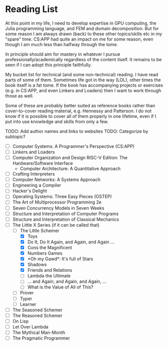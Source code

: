 # Reading List
At this point in my life, I need to develop expertise in GPU computing, the Julia programming language, and 
FEM and domain decomposition. But for some reason I am always drawn (back) to these other topics/skills etc in
my "spare" time.
CS:APP had quite an impact on me for some reason, even though I am much less than halfway through the tome.

In principle should aim for mastery in whatever I pursue professionally/academically regardless of the content
itself. It remains to be seen if I can adopt this principle faithfully.

My bucket list for technical (and some non-technical) reading. I have read parts of some of them.
Sometimes life got in the way (LOL), other times  the book itself is a fat tome.
If the book has accompanying projects or exercises (e.g. in
CS:APP, and even Linkers and Loaders) then I want to work through those as well.

Some of these are probably better suited as reference books rather than cover-to-cover
reading material, e.g. Hennessy and Patterson. I do not know if it is possible to cover
all of them properly in one lifetime, even if I put into use knowledge and skills from only
a few.

TODO: Add author names and links to websites
TODO: Categorize by subtopic?

- [ ] Computer Systems: A Programmer's Perspective (CS:APP)
- [ ] Linkers and Loaders
- [ ] Computer Organization and Design RISC-V Edition: The Hardware/Software Interface
  - Computer Architecture: A Quantitative Approach
- [ ] Crafting Interpreters
- [ ] Computer Networks: A Systems Approach
- [ ] Engineering a Compiler
- [ ] Hacker's Delight
- [ ] Operating Systems: Three Easy Pieces (OSTEP)
- [ ] The Art of Multiprocessor Programming 2e
- [ ] Seven Concurrency Models in Seven Weeks
- [ ] Structure and Interpretation of Computer Programs
- [ ] Structure and Interpretation of Classical Mechanics
- [ ] The Little X Series (if it can be called that)
    - [ ] The Little Schemer
      + [X] Toys
      + [X] Do It, Do It Again, and Again, and Again ...
      + [X] Cons the Magnificent
      + [X] Numbers Games
      + [X] \*Oh my Gawd\*: It's full of Stars
      + [X] Shadows
      + [X] Friends and Relations
      + [ ] Lambda the Ultimate
      + [ ] ... and Again, and Again, and Again, ...
      + [ ] What is the Value of All of This?
    - [ ] Prover
    - [ ] Typer
    - [ ] Learner
- [ ] The Seasoned Schemer
- [ ] The Reasoned Schemer 
- [ ] On Lisp
- [ ] Let Over Lambda
- [ ] The Mythical Man-Month
- [ ] The Pragmatic Programmer
